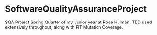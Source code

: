 # SoftwareQualityAssuranceProject
SQA Project Spring Quarter of my Junior year at Rose Hulman. TDD used extensively throughout, along with PIT Mutation Coverage.
